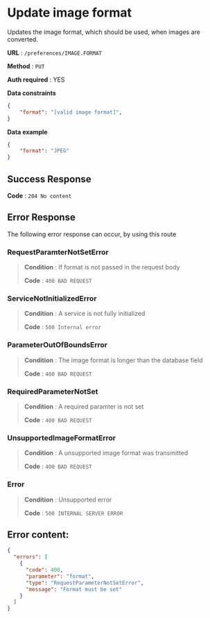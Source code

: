 # Update image format

Updates the image format, which should be used, when images are converted.

**URL** : `/preferences/IMAGE.FORMAT`

**Method** : `PUT`

**Auth required** : YES

**Data constraints**

```json
{
    "format": "[valid image format]",
}
```

**Data example**

```json
{
    "format": "JPEG"
}
```

## Success Response

**Code** : `204 No content`


## Error Response

The following error response can occur, by using this route

### RequestParamterNotSetError
> **Condition** : If format is not passed in the request body
>
> **Code** : `400 BAD REQUEST`

### ServiceNotInitializedError
> **Condition** : A service is not fully initialized
>
> **Code** : `500 Internal error`

### ParameterOutOfBoundsError
> **Condition** : The image format is longer than the database field
>
> **Code** : `400 BAD REQUEST`

### RequiredParameterNotSet
> **Condition** : A required paramter is not set
>
> **Code** : `400 BAD REQUEST`

### UnsupportedImageFormatError
> **Condition** : A unsupported image format was transmitted
>
> **Code** : `400 BAD REQUEST`

### Error
> **Condition** : Unsupported error
>
> **Code** : `500 INTERNAL SERVER ERROR`


## Error content:
```json
{
  "errors": [
    {
      "code": 400,
      "parameter": "format",
      "type": "RequestParameterNotSetError",
      "message": "Format must be set"
    }
  ]
}
```
